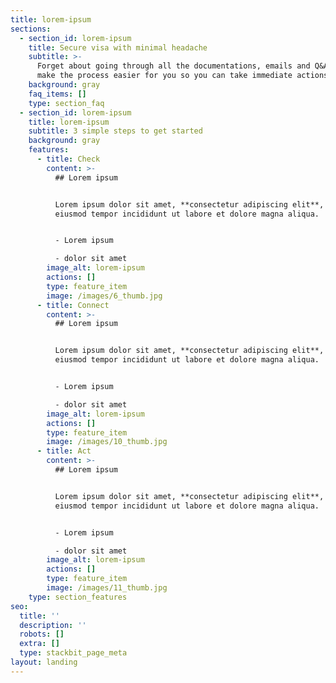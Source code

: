 ```yaml
---
title: lorem-ipsum
sections:
  - section_id: lorem-ipsum
    title: Secure visa with minimal headache
    subtitle: >-
      Forget about going through all the documentations, emails and Q&As. We
      make the process easier for you so you can take immediate actions.
    background: gray
    faq_items: []
    type: section_faq
  - section_id: lorem-ipsum
    title: lorem-ipsum
    subtitle: 3 simple steps to get started
    background: gray
    features:
      - title: Check
        content: >-
          ## Lorem ipsum


          Lorem ipsum dolor sit amet, **consectetur adipiscing elit**, sed do
          eiusmod tempor incididunt ut labore et dolore magna aliqua.


          - Lorem ipsum

          - dolor sit amet
        image_alt: lorem-ipsum
        actions: []
        type: feature_item
        image: /images/6_thumb.jpg
      - title: Connect
        content: >-
          ## Lorem ipsum


          Lorem ipsum dolor sit amet, **consectetur adipiscing elit**, sed do
          eiusmod tempor incididunt ut labore et dolore magna aliqua.


          - Lorem ipsum

          - dolor sit amet
        image_alt: lorem-ipsum
        actions: []
        type: feature_item
        image: /images/10_thumb.jpg
      - title: Act
        content: >-
          ## Lorem ipsum


          Lorem ipsum dolor sit amet, **consectetur adipiscing elit**, sed do
          eiusmod tempor incididunt ut labore et dolore magna aliqua.


          - Lorem ipsum

          - dolor sit amet
        image_alt: lorem-ipsum
        actions: []
        type: feature_item
        image: /images/11_thumb.jpg
    type: section_features
seo:
  title: ''
  description: ''
  robots: []
  extra: []
  type: stackbit_page_meta
layout: landing
---
```

